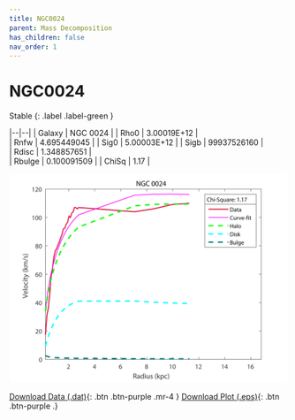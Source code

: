 ```yaml
---
title: NGC0024
parent: Mass Decomposition
has_children: false
nav_order: 1
---
```


# NGC0024 
Stable
{: .label .label-green }

|--|--|
| Galaxy    | NGC 0024 |
| Rho0     |	3.00019E+12	   |   
| Rnfw  | 4.695449045	  |
| Sig0     | 5.00003E+12	 |
| Sigb     | 99937526160	|  
| Rdisc  | 1.348857651	|   
| Rbulge      | 0.100091509 | 
| ChiSq | 1.17 |

![](/assets/plot/NGC0024.jpg)

[Download Data (.dat)](https://raw.githubusercontent.com/adhitya-spas/Database/gh-pages/assets/data/NGC_0024.dat){: .btn .btn-purple .mr-4 }
[Download Plot (.eps)](https://raw.githubusercontent.com/adhitya-spas/Database/gh-pages/assets/plot/NGC0024.eps){: .btn .btn-purple .}

